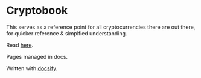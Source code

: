 # Cryptobook

This serves as a reference point for all cryptocurrencies there are out there, for quicker reference & simplfied understanding.

Read [here](https://etsk.github.io/cryptobook/#/).

Pages managed in docs.

Written with [docsify](https://docsify.js.org/).
